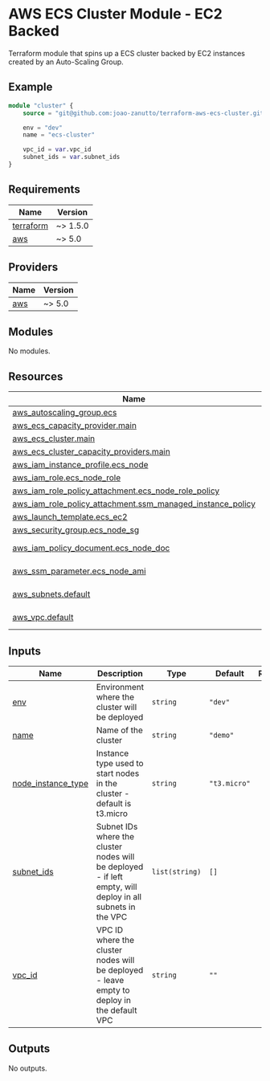 # AWS ECS Cluster Module - EC2 Backed

Terraform module that spins up a ECS cluster backed by EC2 instances created by an Auto-Scaling Group.

## Example

```tf
module "cluster" {
    source = "git@github.com:joao-zanutto/terraform-aws-ecs-cluster.git"

    env = "dev"
    name = "ecs-cluster"

    vpc_id = var.vpc_id
    subnet_ids = var.subnet_ids
}
```

<!-- BEGIN_TF_DOCS -->
## Requirements

| Name | Version |
|------|---------|
| <a name="requirement_terraform"></a> [terraform](#requirement\_terraform) | ~> 1.5.0 |
| <a name="requirement_aws"></a> [aws](#requirement\_aws) | ~> 5.0 |

## Providers

| Name | Version |
|------|---------|
| <a name="provider_aws"></a> [aws](#provider\_aws) | ~> 5.0 |

## Modules

No modules.

## Resources

| Name | Type |
|------|------|
| [aws_autoscaling_group.ecs](https://registry.terraform.io/providers/hashicorp/aws/latest/docs/resources/autoscaling_group) | resource |
| [aws_ecs_capacity_provider.main](https://registry.terraform.io/providers/hashicorp/aws/latest/docs/resources/ecs_capacity_provider) | resource |
| [aws_ecs_cluster.main](https://registry.terraform.io/providers/hashicorp/aws/latest/docs/resources/ecs_cluster) | resource |
| [aws_ecs_cluster_capacity_providers.main](https://registry.terraform.io/providers/hashicorp/aws/latest/docs/resources/ecs_cluster_capacity_providers) | resource |
| [aws_iam_instance_profile.ecs_node](https://registry.terraform.io/providers/hashicorp/aws/latest/docs/resources/iam_instance_profile) | resource |
| [aws_iam_role.ecs_node_role](https://registry.terraform.io/providers/hashicorp/aws/latest/docs/resources/iam_role) | resource |
| [aws_iam_role_policy_attachment.ecs_node_role_policy](https://registry.terraform.io/providers/hashicorp/aws/latest/docs/resources/iam_role_policy_attachment) | resource |
| [aws_iam_role_policy_attachment.ssm_managed_instance_policy](https://registry.terraform.io/providers/hashicorp/aws/latest/docs/resources/iam_role_policy_attachment) | resource |
| [aws_launch_template.ecs_ec2](https://registry.terraform.io/providers/hashicorp/aws/latest/docs/resources/launch_template) | resource |
| [aws_security_group.ecs_node_sg](https://registry.terraform.io/providers/hashicorp/aws/latest/docs/resources/security_group) | resource |
| [aws_iam_policy_document.ecs_node_doc](https://registry.terraform.io/providers/hashicorp/aws/latest/docs/data-sources/iam_policy_document) | data source |
| [aws_ssm_parameter.ecs_node_ami](https://registry.terraform.io/providers/hashicorp/aws/latest/docs/data-sources/ssm_parameter) | data source |
| [aws_subnets.default](https://registry.terraform.io/providers/hashicorp/aws/latest/docs/data-sources/subnets) | data source |
| [aws_vpc.default](https://registry.terraform.io/providers/hashicorp/aws/latest/docs/data-sources/vpc) | data source |

## Inputs

| Name | Description | Type | Default | Required |
|------|-------------|------|---------|:--------:|
| <a name="input_env"></a> [env](#input\_env) | Environment where the cluster will be deployed | `string` | `"dev"` | no |
| <a name="input_name"></a> [name](#input\_name) | Name of the cluster | `string` | `"demo"` | no |
| <a name="input_node_instance_type"></a> [node\_instance\_type](#input\_node\_instance\_type) | Instance type used to start nodes in the cluster - default is t3.micro | `string` | `"t3.micro"` | no |
| <a name="input_subnet_ids"></a> [subnet\_ids](#input\_subnet\_ids) | Subnet IDs where the cluster nodes will be deployed - if left empty, will deploy in all subnets in the VPC | `list(string)` | `[]` | no |
| <a name="input_vpc_id"></a> [vpc\_id](#input\_vpc\_id) | VPC ID where the cluster nodes will be deployed - leave empty to deploy in the default VPC | `string` | `""` | no |

## Outputs

No outputs.
<!-- END_TF_DOCS -->